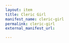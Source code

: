 ```yaml
---
layout: item
title: Cleric Girl
manifest_name: cleric-girl
permalink: cleric-girl
external_manifest_url: 

---
```

<!-- Add an essay or interpretive material below this line,
using HTML or markdown.  Do not modify this file above this line -->
